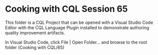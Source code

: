 # Cooking with CQL Session 65

This folder is a CQL Project that can be opened with a Visual Studio Code Editor with the CQL Language Plugin installed to demonstrate authoring quality improvement artifacts.

In Visual Studio Code, click File | Open Folder... and browse to the root folder (Cooking with CQL/65)